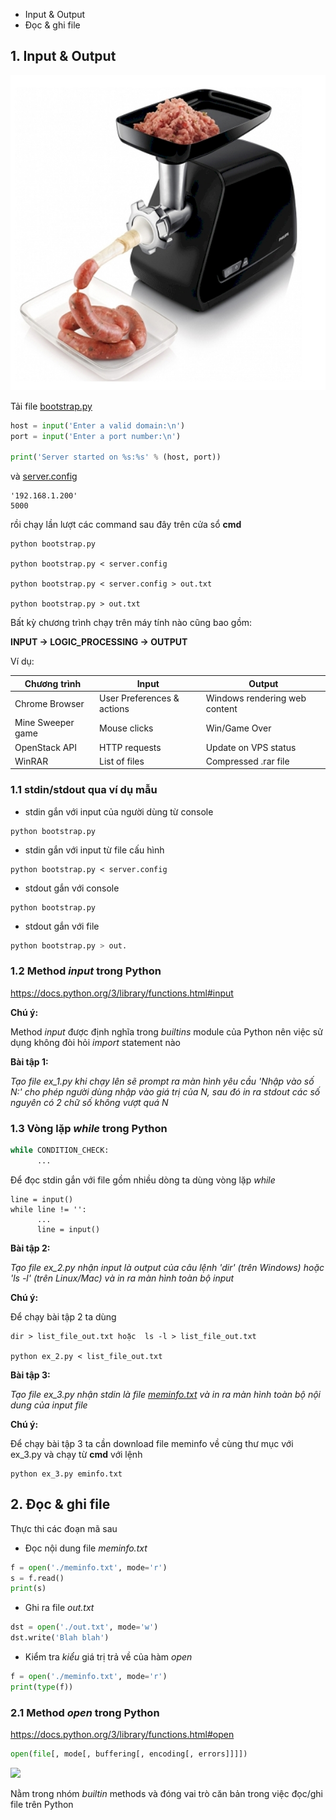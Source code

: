 * Input & Output
* Đọc & ghi file

## 1. Input & Output

![](https://raw.githubusercontent.com/mto/python-course/master/Session2/material/meat_grinder.jpg)

Tải file [bootstrap.py](https://raw.githubusercontent.com/mto/python-course/master/Session2/bootstrap.py)

```python
host = input('Enter a valid domain:\n')
port = input('Enter a port number:\n')

print('Server started on %s:%s' % (host, port))
```

và [server.config](https://rawgithubusercontent.com/mto/python-course/master/Session2/server.config)

```config
'192.168.1.200'
5000
```

rồi chạy lần lượt các command sau đây trên cửa sổ **cmd**


```shell
python bootstrap.py

python bootstrap.py < server.config

python bootstrap.py < server.config > out.txt

python bootstrap.py > out.txt
```

Bất kỳ chương trình chạy trên máy tính nào cũng bao gồm:

**INPUT -> LOGIC_PROCESSING -> OUTPUT**

Ví dụ:

| Chương trình | Input | Output |
|---|---|---|
|Chrome Browser |User Preferences & actions | Windows rendering web content|
|Mine Sweeper game| Mouse clicks | Win/Game Over|
|OpenStack API| HTTP requests| Update on VPS status|
|WinRAR| List of files| Compressed .rar file|

### 1.1 stdin/stdout qua ví dụ mẫu

* stdin gắn với input của người dùng từ console
```shell
python bootstrap.py
```

* stdin gắn với input từ file cấu hình
```
python bootstrap.py < server.config
```

* stdout gắn với console
```
python bootstrap.py
```

* stdout gắn với file
```python
python bootstrap.py > out.
```

### 1.2 Method *input* trong Python

https://docs.python.org/3/library/functions.html#input

__Chú ý:__

Method *input* được định nghĩa trong *builtins* module của Python nên việc sử dụng không đòi hỏi *import* statement nào

__**Bài tập 1:**__

*Tạo file ex_1.py khi chạy lên sẽ prompt ra màn hình yêu cầu 'Nhập vào số N:' cho phép người dùng nhập vào giá trị của N, sau đó in ra stdout các số nguyên có 2 chữ số không vượt quá N*

### 1.3 Vòng lặp *while* trong Python

```python
while CONDITION_CHECK:
      ...
```

Để đọc stdin gắn với file gồm nhiều dòng ta dùng vòng lặp *while*

```
line = input()
while line != '':
      ...
      line = input()
```


__**Bài tập 2:**__

*Tạo file ex_2.py nhận input là output của câu lệnh 'dir' (trên Windows) hoặc 'ls -l' (trên Linux/Mac) và in ra màn hình toàn bộ input*

__Chú ý:__

Để chạy bài tập 2 ta dùng

```shell
dir > list_file_out.txt hoặc  ls -l > list_file_out.txt

python ex_2.py < list_file_out.txt
```

__**Bài tập 3:**__

*Tạo file ex_3.py nhận stdin là file [meminfo.txt](https://raw.githubusercontent.com/mto/python-course/master/Session2/meminfo.txt) và in ra màn hình toàn bộ nội dung của input file*

__Chú ý:__

Để chạy bài tập 3 ta cần download file meminfo về cùng thư mục với ex_3.py và chạy từ **cmd** với lệnh

```shell
python ex_3.py eminfo.txt
```

## 2. Đọc & ghi file

Thực thi các đoạn mã sau

* Đọc nội dung file *meminfo.txt*
```python
f = open('./meminfo.txt', mode='r')
s = f.read()
print(s)
```

* Ghi ra file *out.txt*
```python
dst = open('./out.txt', mode='w')
dst.write('Blah blah')
```

* Kiểm tra *kiểu* giá trị trả về của hàm *open*

```python
f = open('./meminfo.txt', mode='r')
print(type(f))
```

### 2.1 Method *open* trong Python

https://docs.python.org/3/library/functions.html#open

```python
open(file[, mode[, buffering[, encoding[, errors]]]])
```

![](https://raw.githubusercontent.com/mto/python-course/master/Session2/material/builtin_methods.jpg)


Nằm trong nhóm *builtin* methods và đóng vai trò căn bản trong việc đọc/ghi file trên Python

